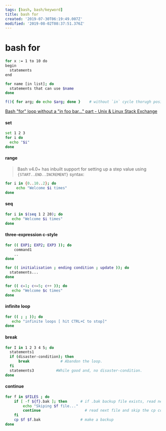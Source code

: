 ```yaml
---
tags: [bash, bash/keyword]
title: bash for
created: '2019-07-30T06:19:49.007Z'
modified: '2019-08-02T08:37:51.376Z'
---
```


# bash for

```sh
for x := 1 to 10 do
begin
  statements
end
```

```sh
for name [in list]; do
  statements that can use $name
done
```

```sh
f(){ for arg; do echo $arg; done }    # without `in` cycle thorugh positional arguments
```
[Bash "for" loop without a "in foo bar..." part - Unix & Linux Stack Exchange](https://unix.stackexchange.com/a/417296/193945)

#### set
```sh
set 1 2 3
for i do
  echo "$i"
done
```

#### range
> Bash v4.0+ has inbuilt support for setting up a step value using `{START..END..INCREMENT}` syntax:
```sh
for i in {0..10..2}; do 
     echo "Welcome $i times"
done
```

#### seq
```sh
for i in $(seq 1 2 20); do
   echo "Welcome $i times"
done
```

#### three-expression c-style

```sh
for (( EXP1; EXP2; EXP3 )); do
	command1
	..
done

for (( initialisation ; ending condition ; update )); do
  statements...
done

for (( c=1; c<=5; c++ )); do  
   echo "Welcome $c times"
done
```

#### infinite loop
```sh
for (( ; ; )); do
   echo "infinite loops [ hit CTRL+C to stop]"
done
```

#### break
```sh
for I in 1 2 3 4 5; do
  statements1     
  if (disaster-condition); then
	  break    	         # Abandon the loop.
  fi
  statements3          #While good and, no disaster-condition.
done
```

#### continue
```sh
for f in $FILES ; do
	if [ -f ${f}.bak ];	then      # if .bak backup file exists, read next file
		echo "Skiping $f file..."
		continue                    # read next file and skip the cp command
	fi
	cp $f $f.bak                  # make a backup
done
```
